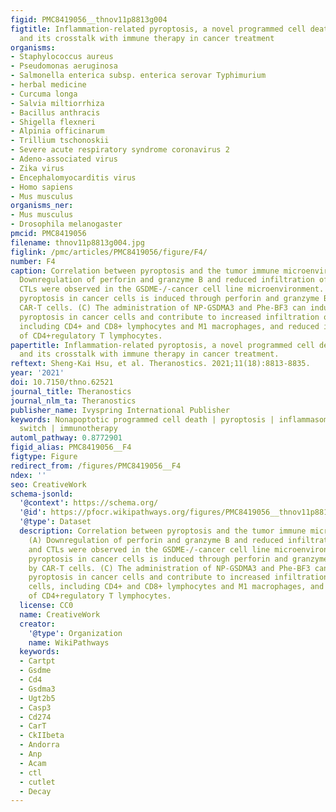```yaml
---
figid: PMC8419056__thnov11p8813g004
figtitle: Inflammation-related pyroptosis, a novel programmed cell death pathway,
  and its crosstalk with immune therapy in cancer treatment
organisms:
- Staphylococcus aureus
- Pseudomonas aeruginosa
- Salmonella enterica subsp. enterica serovar Typhimurium
- herbal medicine
- Curcuma longa
- Salvia miltiorrhiza
- Bacillus anthracis
- Shigella flexneri
- Alpinia officinarum
- Trillium tschonoskii
- Severe acute respiratory syndrome coronavirus 2
- Adeno-associated virus
- Zika virus
- Encephalomyocarditis virus
- Homo sapiens
- Mus musculus
organisms_ner:
- Mus musculus
- Drosophila melanogaster
pmcid: PMC8419056
filename: thnov11p8813g004.jpg
figlink: /pmc/articles/PMC8419056/figure/F4/
number: F4
caption: Correlation between pyroptosis and the tumor immune microenvironment. (A)
  Downregulation of perforin and granzyme B and reduced infiltration of NK cells and
  CTLs were observed in the GSDME-/-cancer cell line microenvironment. (B) Caspase-3-mediated
  pyroptosis in cancer cells is induced through perforin and granzyme B secreted by
  CAR-T cells. (C) The administration of NP-GSDMA3 and Phe-BF3 can induce GSMDA3-mediated
  pyroptosis in cancer cells and contribute to increased infiltration of immune cells,
  including CD4+ and CD8+ lymphocytes and M1 macrophages, and reduced infiltration
  of CD4+regulatory T lymphocytes.
papertitle: Inflammation-related pyroptosis, a novel programmed cell death pathway,
  and its crosstalk with immune therapy in cancer treatment.
reftext: Sheng-Kai Hsu, et al. Theranostics. 2021;11(18):8813-8835.
year: '2021'
doi: 10.7150/thno.62521
journal_title: Theranostics
journal_nlm_ta: Theranostics
publisher_name: Ivyspring International Publisher
keywords: Nonapoptotic programmed cell death | pyroptosis | inflammasome | cell death
  switch | immunotherapy
automl_pathway: 0.8772901
figid_alias: PMC8419056__F4
figtype: Figure
redirect_from: /figures/PMC8419056__F4
ndex: ''
seo: CreativeWork
schema-jsonld:
  '@context': https://schema.org/
  '@id': https://pfocr.wikipathways.org/figures/PMC8419056__thnov11p8813g004.html
  '@type': Dataset
  description: Correlation between pyroptosis and the tumor immune microenvironment.
    (A) Downregulation of perforin and granzyme B and reduced infiltration of NK cells
    and CTLs were observed in the GSDME-/-cancer cell line microenvironment. (B) Caspase-3-mediated
    pyroptosis in cancer cells is induced through perforin and granzyme B secreted
    by CAR-T cells. (C) The administration of NP-GSDMA3 and Phe-BF3 can induce GSMDA3-mediated
    pyroptosis in cancer cells and contribute to increased infiltration of immune
    cells, including CD4+ and CD8+ lymphocytes and M1 macrophages, and reduced infiltration
    of CD4+regulatory T lymphocytes.
  license: CC0
  name: CreativeWork
  creator:
    '@type': Organization
    name: WikiPathways
  keywords:
  - Cartpt
  - Gsdme
  - Cd4
  - Gsdma3
  - Ugt2b5
  - Casp3
  - Cd274
  - CarT
  - CkIIbeta
  - Andorra
  - Anp
  - Acam
  - ctl
  - cutlet
  - Decay
---
```

